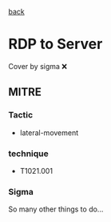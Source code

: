 [back](../index.md)
# RDP to Server
Cover by sigma :x: 

## MITRE
### Tactic
  - lateral-movement

### technique
  - T1021.001

### Sigma

 So many other things to do...